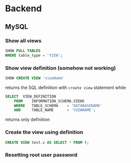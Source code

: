 # Backend

## MySQL

### Show all views

```sql
SHOW FULL TABLES 
WHERE table_type = 'VIEW';
```

### Show view definition \(somehow not working\)

```sql
SHOW CREATE VIEW 'viewName'
```

returns the SQL definition with `create view` statement while

```sql
SELECT  VIEW_DEFINITION 
    FROM    INFORMATION_SCHEMA.VIEWS
    WHERE   TABLE_SCHEMA    = 'DATABASENAME' 
    AND     TABLE_NAME      = 'VIEWNAME';
```

returns only definition

### Create the view using definition

```sql
CREATE VIEW test.v AS SELECT * FROM t;
```

### Resetting root user password


